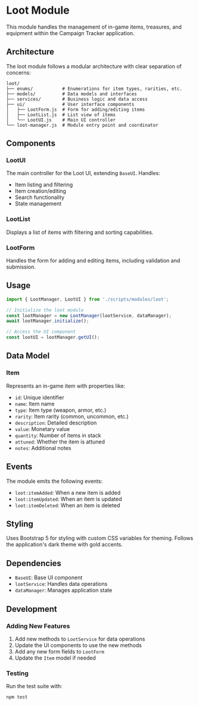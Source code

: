# Loot Module

This module handles the management of in-game items, treasures, and equipment within the Campaign Tracker application.

## Architecture

The loot module follows a modular architecture with clear separation of concerns:

```
loot/
├── enums/           # Enumerations for item types, rarities, etc.
├── models/          # Data models and interfaces
├── services/        # Business logic and data access
├── ui/              # User interface components
│   ├── LootForm.js  # Form for adding/editing items
│   ├── LootList.js  # List view of items
│   └── LootUI.js    # Main UI controller
└── loot-manager.js  # Module entry point and coordinator
```

## Components

### LootUI

The main controller for the Loot UI, extending `BaseUI`. Handles:
- Item listing and filtering
- Item creation/editing
- Search functionality
- State management

### LootList

Displays a list of items with filtering and sorting capabilities.

### LootForm

Handles the form for adding and editing items, including validation and submission.

## Usage

```javascript
import { LootManager, LootUI } from './scripts/modules/loot';

// Initialize the loot module
const lootManager = new LootManager(lootService, dataManager);
await lootManager.initialize();

// Access the UI component
const lootUI = lootManager.getUI();
```

## Data Model

### Item

Represents an in-game item with properties like:
- `id`: Unique identifier
- `name`: Item name
- `type`: Item type (weapon, armor, etc.)
- `rarity`: Item rarity (common, uncommon, etc.)
- `description`: Detailed description
- `value`: Monetary value
- `quantity`: Number of items in stack
- `attuned`: Whether the item is attuned
- `notes`: Additional notes

## Events

The module emits the following events:

- `loot:itemAdded`: When a new item is added
- `loot:itemUpdated`: When an item is updated
- `loot:itemDeleted`: When an item is deleted

## Styling

Uses Bootstrap 5 for styling with custom CSS variables for theming. Follows the application's dark theme with gold accents.

## Dependencies

- `BaseUI`: Base UI component
- `lootService`: Handles data operations
- `dataManager`: Manages application state

## Development

### Adding New Features

1. Add new methods to `LootService` for data operations
2. Update the UI components to use the new methods
3. Add any new form fields to `LootForm`
4. Update the `Item` model if needed

### Testing

Run the test suite with:

```bash
npm test
```
